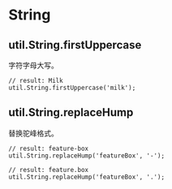 # String

## util.String.firstUppercase

字符字母大写。

    // result: Milk
    util.String.firstUppercase('milk');

## util.String.replaceHump

替换驼峰格式。

    // result: feature-box
    util.String.replaceHump('featureBox', '-');

    // result: feature.box
    util.String.replaceHump('featureBox', '.');
